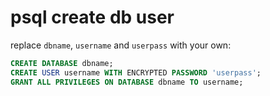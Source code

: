 # psql create db user

replace `dbname`, `username` and `userpass` with your own:

```sql
CREATE DATABASE dbname;
CREATE USER username WITH ENCRYPTED PASSWORD 'userpass';
GRANT ALL PRIVILEGES ON DATABASE dbname TO username;
```
